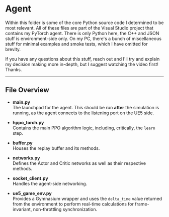 # Agent

Within this folder is some of the core Python source code I determined to be most relevant.
All of these files are part of the Visual Studio project that contains my PyTorch agent. There is only Python here, the C++ and JSON stuff is environment-side only.
On my PC, there's a bunch of miscellaneous stuff for minimal examples and smoke tests, which I have omitted for brevity.

If you have any questions about this stuff, reach out and I'll try and explain my decision making more in-depth, but I suggest watching the video first! Thanks.

---

## File Overview

- **main.py**  
  The launchpad for the agent. This should be run **after** the simulation is running, as the agent connects to the listening port on the UE5 side.  

- **hppo_torch.py**  
  Contains the main PPO algorithm logic, including, critically, the `learn` step.  

- **buffer.py**  
  Houses the replay buffer and its methods.  

- **networks.py**  
  Defines the Actor and Critic networks as well as their respective methods.  

- **socket_client.py**  
  Handles the agent-side networking.  

- **ue5_game_env.py**  
  Provides a Gymnasium wrapper and uses the `delta_time` value returned from the environment to perform real-time calculations for frame-invariant, non-throttling synchronization.  
